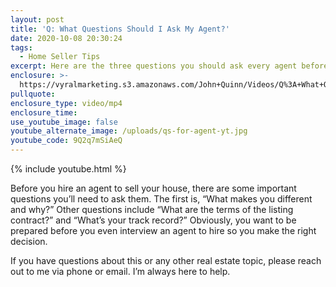 ```yaml
---
layout: post
title: 'Q: What Questions Should I Ask My Agent?'
date: 2020-10-08 20:30:24
tags:
  - Home Seller Tips
excerpt: Here are the three questions you should ask every agent before hiring them.
enclosure: >-
  https://vyralmarketing.s3.amazonaws.com/John+Quinn/Videos/Q%3A+What+Questions+Should+I+Ask+My+Agent%3F.mp4
pullquote:
enclosure_type: video/mp4
enclosure_time:
use_youtube_image: false
youtube_alternate_image: /uploads/qs-for-agent-yt.jpg
youtube_code: 9Q2q7mSiAeQ
---
```


{% include youtube.html %}

Before you hire an agent to sell your house, there are some important questions you’ll need to ask them. The first is, “What makes you different and why?” Other questions include “What are the terms of the listing contract?” and “What’s your track record?” Obviously, you want to be prepared before you even interview an agent to hire so you make the right decision.

If you have questions about this or any other real estate topic, please reach out to me via phone or email. I’m always here to help.